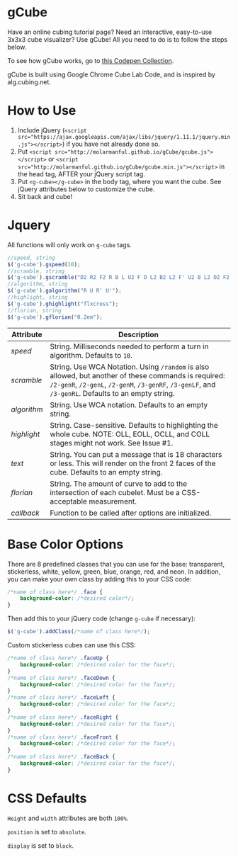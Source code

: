 gCube
==================

Have an online cubing tutorial page? Need an interactive, easy-to-use 3x3x3 cube visualizer? Use gCube! All you need to do is to follow the steps below.

To see how gCube works, go to [this Codepen Collection](http://codepen.io/collection/XOLVLQ/).

gCube is built using Google Chrome Cube Lab Code, and is inspired by alg.cubing.net.

How to Use
==================

1. Include jQuery (```<script src="https://ajax.googleapis.com/ajax/libs/jquery/1.11.1/jquery.min.js"></script>```) if you have not already done so.
2. Put ```<script src="http://molarmanful.github.io/gCube/gcube.js"></script>``` or ```<script src="http://molarmanful.github.io/gCube/gcube.min.js"></script>``` in the head tag, AFTER your jQuery script tag.
3. Put ```<g-cube></g-cube>``` in the body tag, where you want the cube. See jQuery attributes below to customize the cube.
4. Sit back and cube!

Jquery
==================

All functions will only work on `g-cube` tags.

```javascript
//speed, string
$('g-cube').gspeed(10);
//scramble, string
$('g-cube').gscramble("D2 R2 F2 R B L U2 F D L2 B2 L2 F' U2 B L2 D2 F2 D2 B");
//algorithm, string
$('g-cube').galgorithm("R U R' U'");
//highlight, string
$('g-cube').ghighlight("flxcross");
//florian, string
$('g-cube').gflorian("0.2em");
```

| Attribute | Description |
|-----------|-------------|
| _speed_ | String. Milliseconds needed to perform a turn in algorithm. Defaults to `10`. |
| _scramble_ | String. Use WCA Notation. Using `/random` is also allowed, but another of these commands is required: `/2-genR`, `/2-genL`, `/2-genM`, `/3-genRF`, `/3-genLF`, and `/3-genRL`. Defaults to an empty string. |
| _algorithm_ | String. Use WCA notation. Defaults to an empty string. |
| _highlight_ | String. Case-sensitive. Defaults to highlighting the whole cube. NOTE: OLL, EOLL, OCLL, and COLL stages might not work. See Issue #1. |
| _text_ | String. You can put a message that is 18 characters or less. This will render on the front 2 faces of the cube. Defaults to an empty string. |
| _florian_ | String. The amount of curve to add to the intersection of each cubelet. Must be a CSS-acceptable measurement. |
| _callback_ | Function to be called after options are initialized. |

Base Color Options
==================
There are 8 predefined classes that you can use for the base: transparent, stickerless, white, yellow, green, blue, orange, red, and neon. In addition, you can make your own class by adding this to your CSS code:

```css
/*name of class here*/ .face {
	background-color: /*desired color*/;
}
```

Then add this to your jQuery code (change `g-cube` if necessary):
```javascript
$('g-cube').addClass(/*name of class here*/);
```

Custom stickerless cubes can use this CSS:
```css
/*name of class here*/ .faceUp {
	background-color: /*desired color for the face*/;
}
/*name of class here*/ .faceDown {
	background-color: /*desired color for the face*/;
}
/*name of class here*/ .faceLeft {
	background-color: /*desired color for the face*/;
}
/*name of class here*/ .faceRight {
	background-color: /*desired color for the face*/;
}
/*name of class here*/ .faceFront {
	background-color: /*desired color for the face*/;
}
/*name of class here*/ .faceBack {
	background-color: /*desired color for the face*/;
}
```

CSS Defaults
==================
`Height` and `width` attributes are both `100%`.

`position` is set to `absolute`.

`display` is set to `block`.
